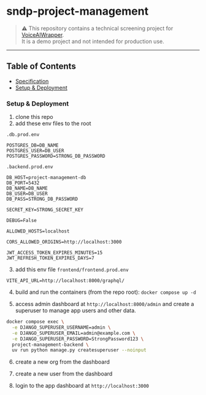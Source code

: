 # sndp-project-management

> ⚠️ This repository contains a technical screening project for [VoiceAIWrapper](https://voiceaiwrapper.com).  
> It is a demo project and not intended for production use.

---

## Table of Contents

- [Specification](./SPEC.md)
- [Setup & Deployment](#setup--deployment)
<!-- - [License](#license) -->

### Setup & Deployment

1. clone this repo
2. add these env files to the root

`.db.prod.env`

```
POSTGRES_DB=DB_NAME
POSTGRES_USER=DB_USER
POSTGRES_PASSWORD=STRONG_DB_PASSWORD
```

`.backend.prod.env`

```
DB_HOST=project-management-db
DB_PORT=5432
DB_NAME=DB_NAME
DB_USER=DB_USER
DB_PASS=STRONG_DB_PASSWORD

SECRET_KEY=STRONG_SECRET_KEY

DEBUG=False

ALLOWED_HOSTS=localhost

CORS_ALLOWED_ORIGINS=http://localhost:3000

JWT_ACCESS_TOKEN_EXPIRES_MINUTES=15
JWT_REFRESH_TOKEN_EXPIRES_DAYS=7
```

3. add this env file `frontend/frontend.prod.env`

```
VITE_API_URL=http://localhost:8000/graphql/
```

4. build and run the containers (from the repo root): `docker compose up -d`

5. access admin dashboard at `http://localhost:8000/admin` and create a superuser to manage app users and other data.

```bash
docker compose exec \
  -e DJANGO_SUPERUSER_USERNAME=admin \
  -e DJANGO_SUPERUSER_EMAIL=admin@example.com \
  -e DJANGO_SUPERUSER_PASSWORD=StrongPassword123 \
  project-management-backend \
  uv run python manage.py createsuperuser --noinput
```

6. create a new org from the dashboard

7. create a new user from the dashboard

8. login to the app dashboard at `http://localhost:3000`
